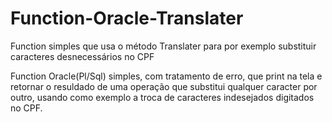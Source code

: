 # Function-Oracle-Translater
Function simples que usa o método Translater para por exemplo substituir caracteres desnecessários no CPF

Function Oracle(Pl/Sql) simples, com tratamento de erro, que print na tela e retornar o resuldado de uma operação que substitui
qualquer caracter por outro, usando como exemplo a troca de caracteres indesejados digitados no CPF.
